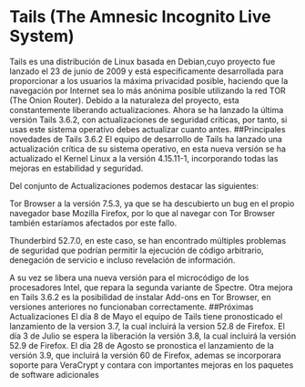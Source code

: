 # Tails (The Amnesic Incognito Live System)
Tails es una distribución de Linux basada en Debian,cuyo proyecto fue lanzado el 23 de junio de 2009 y está específicamente desarrollada para proporcionar a los usuarios la máxima privacidad posible, haciendo que la navegación por Internet sea lo más anónima posible utilizando la red TOR (The Onion Router). Debido a la naturaleza del proyecto, esta constantemente liberando actualizaciones.  Ahora se ha lanzado la última versión Tails 3.6.2, con actualizaciones de seguridad críticas, por tanto, si usas este sistema operativo debes actualizar cuanto antes.
##Principales novedades de Tails 3.6.2
El equipo de desarrollo de Tails ha lanzado una actualización crítica de su sistema operativo, en esta nueva versión se ha actualizado el Kernel Linux a la versión 4.15.11-1, incorporando todas las mejoras en estabilidad y seguridad.

Del conjunto de Actualizaciones podemos destacar las siguientes:

Tor Browser a la versión 7.5.3, ya que se ha descubierto un bug en el propio navegador base Mozilla Firefox, por lo que al navegar con Tor Browser también estaríamos afectados por este fallo.

Thunderbird 52.7.0, en este caso, se han encontrado múltiples problemas de seguridad que podrían permitir la ejecución de código arbitrario, denegación de servicio e incluso revelación de información.

A su vez se libera una nueva versión para el microcódigo de los procesadores Intel, que repara la segunda variante de Spectre. Otra mejora en Tails 3.6.2 es la posibilidad de instalar Add-ons en Tor Browser, en versiones anteriores no funcionaban correctamente.
##Próximas Actualizaciones
El  día 8 de Mayo el equipo de Tails tiene pronosticado el lanzamiento de la version 3.7, la cual incluirá la version 52.8 de Firefox. El día 3 de Julio se espera la liberación la versión 3.8, la cual incluirá la versión 52.9 de Firefox.   El dia 28 de Agosto se pronostica el lanzamiento de la versión 3.9, que incluirá la versión 60 de  Firefox, ademas se incorporara soporte para VeraCrypt y contara con importantes mejoras en los paquetes de software adicionales